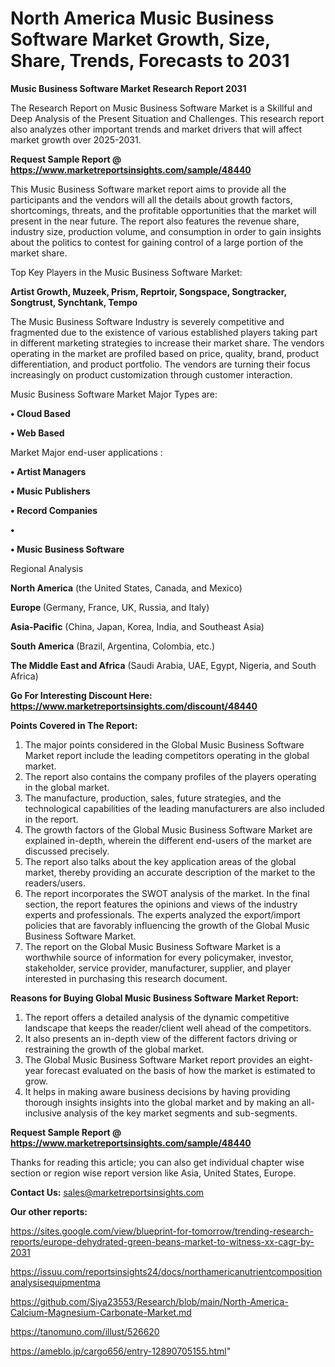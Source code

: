 # North America Music Business Software Market Growth, Size, Share, Trends, Forecasts to 2031

<strong>Music Business Software Market Research Report 2031</strong>

The Research Report on Music Business Software Market is a Skillful and Deep Analysis of the Present Situation and Challenges. This research report also analyzes other important trends and market drivers that will affect market growth over 2025-2031.

<strong>Request Sample Report @ <a href=https://www.marketreportsinsights.com/sample/48440>https://www.marketreportsinsights.com/sample/48440</a></strong>

This Music Business Software market report aims to provide all the participants and the vendors will all the details about growth factors, shortcomings, threats, and the profitable opportunities that the market will present in the near future. The report also features the revenue share, industry size, production volume, and consumption in order to gain insights about the politics to contest for gaining control of a large portion of the market share.

Top Key Players in the Music Business Software Market:

<strong>Artist Growth, Muzeek, Prism, Reprtoir, Songspace, Songtracker, Songtrust, Synchtank, Tempo</strong>

The Music Business Software Industry is severely competitive and fragmented due to the existence of various established players taking part in different marketing strategies to increase their market share. The vendors operating in the market are profiled based on price, quality, brand, product differentiation, and product portfolio. The vendors are turning their focus increasingly on product customization through customer interaction.

Music Business Software Market Major Types are:

<strong>•  Cloud Based

•  Web Based</strong>

Market Major end-user applications :

<strong>•  Artist Managers

•  Music Publishers

•  Record Companies

•  

•  Music Business Software</strong>

Regional Analysis

</u><strong><b>North America</b></strong> (the United States, Canada, and Mexico)

<strong><b>Europe </b></strong>(Germany, France, UK, Russia, and Italy)

<strong><b>Asia-Pacific</b></strong> (China, Japan, Korea, India, and Southeast Asia)

<strong><b>South America</b></strong> (Brazil, Argentina, Colombia, etc.)

<strong><b>The Middle East and Africa</b></strong> (Saudi Arabia, UAE, Egypt, Nigeria, and South Africa)

<strong>Go For Interesting Discount Here: <a href=https://www.marketreportsinsights.com/discount/48440>https://www.marketreportsinsights.com/discount/48440</a></strong>

<strong>Points Covered in The Report:</strong>
<ol>
  <li>The major points considered in the Global Music Business Software Market report include the leading competitors operating in the global market.</li>
  <li>The report also contains the company profiles of the players operating in the global market.</li>
  <li>The manufacture, production, sales, future strategies, and the technological capabilities of the leading manufacturers are also included in the report.</li>
  <li>The growth factors of the Global Music Business Software Market are explained in-depth, wherein the different end-users of the market are discussed precisely.</li>
  <li>The report also talks about the key application areas of the global market, thereby providing an accurate description of the market to the readers/users.</li>
  <li>The report incorporates the SWOT analysis of the market. In the final section, the report features the opinions and views of the industry experts and professionals. The experts analyzed the export/import policies that are favorably influencing the growth of the Global Music Business Software Market.</li>
  <li>The report on the Global Music Business Software Market is a worthwhile source of information for every policymaker, investor, stakeholder, service provider, manufacturer, supplier, and player interested in purchasing this research document.</li>
</ol>
<strong>Reasons for Buying Global Music Business Software Market Report:</strong>

<ol>
  <li>The report offers a detailed analysis of the dynamic competitive landscape that keeps the reader/client well ahead of the competitors.</li>
  <li>It also presents an in-depth view of the different factors driving or restraining the growth of the global market.</li>
  <li>The Global Music Business Software Market report provides an eight-year forecast evaluated on the basis of how the market is estimated to grow.</li>
  <li>It helps in making aware business decisions by having providing thorough insights insights into the global market and by making an all-inclusive analysis of the key market segments and sub-segments.</li>
</ol>
<strong>Request Sample Report @ <a href=https://www.marketreportsinsights.com/sample/48440>https://www.marketreportsinsights.com/sample/48440</a></strong>


Thanks for reading this article; you can also get individual chapter wise section or region wise report version like Asia, United States, Europe.

<strong>Contact Us:</strong>
sales@marketreportsinsights.com

<strong>Our other reports:</strong>

<a href=https://sites.google.com/view/blueprint-for-tomorrow/trending-research-reports/europe-dehydrated-green-beans-market-to-witness-xx-cagr-by-2031>https://sites.google.com/view/blueprint-for-tomorrow/trending-research-reports/europe-dehydrated-green-beans-market-to-witness-xx-cagr-by-2031</a>

<a href=https://issuu.com/reportsinsights24/docs/northamericanutrientcompositionanalysisequipmentma>https://issuu.com/reportsinsights24/docs/northamericanutrientcompositionanalysisequipmentma</a>

<a href=https://github.com/Siya23553/Research/blob/main/North-America-Calcium-Magnesium-Carbonate-Market.md>https://github.com/Siya23553/Research/blob/main/North-America-Calcium-Magnesium-Carbonate-Market.md</a>

<a href=https://tanomuno.com/illust/526620>https://tanomuno.com/illust/526620</a>

<a href=https://ameblo.jp/cargo656/entry-12890705155.html>https://ameblo.jp/cargo656/entry-12890705155.html</a>"
